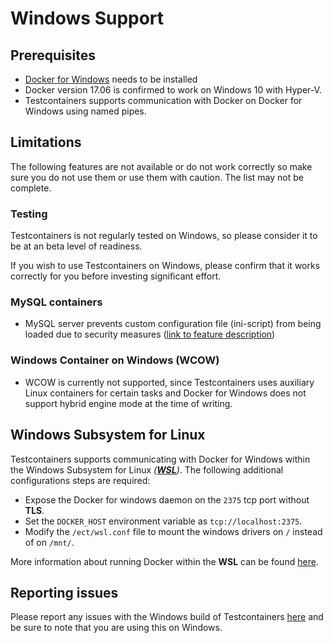 # Windows Support

## Prerequisites

* [Docker for Windows](https://docs.docker.com/docker-for-windows/) needs to be installed
* Docker version 17.06 is confirmed to work on Windows 10 with Hyper-V.
* Testcontainers supports communication with Docker on Docker for Windows using named pipes.

## Limitations

The following features are not available or do not work correctly so make sure you do not use them or use them with 
caution. The list may not be complete.

### Testing

Testcontainers is not regularly tested on Windows, so please consider it to be at an beta level of readiness.

If you wish to use Testcontainers on Windows, please confirm that it works correctly for you before investing significant
effort.

### MySQL containers
* MySQL server prevents custom configuration file (ini-script) from being loaded due to security measures ([link to feature description](../modules/databases/index.md#using-an-init-script))

### Windows Container on Windows (WCOW)

* WCOW is currently not supported, since Testcontainers uses auxiliary Linux containers for certain tasks and Docker for Windows does not support hybrid engine mode at the time of writing.

## Windows Subsystem for Linux

Testcontainers supports communicating with Docker for Windows within the Windows Subsystem for Linux *([**WSL**](https://docs.microsoft.com/en-us/windows/wsl/about))*.
The following additional configurations steps are required:

+ Expose the Docker for windows daemon on the `2375` tcp port without **TLS**.
+ Set the `DOCKER_HOST` environment variable as `tcp://localhost:2375`.
+ Modify the `/ect/wsl.conf` file to mount the windows drivers on `/` instead of on `/mnt/`.

More information about running Docker within the **WSL** can be found [here](https://nickjanetakis.com/blog/setting-up-docker-for-windows-and-wsl-to-work-flawlessly).

## Reporting issues

Please report any issues with the Windows build of Testcontainers [here](https://github.com/testcontainers/testcontainers-java/issues)
and be sure to note that you are using this on Windows.

